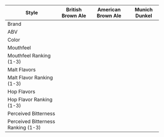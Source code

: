 Style | British Brown Ale | American Brown Ale | Munich Dunkel
--|--|--|--
Brand |||
ABV |||
Color |||
Mouthfeel |||
Mouthfeel Ranking (1-3) |||
Malt Flavors |||
Malt Flavor Ranking (1-3) |||
Hop Flavors |||
Hop Flavor Ranking (1-3) |||
Perceived Bitterness |||
Perceived Bitterness Ranking (1-3) |||
